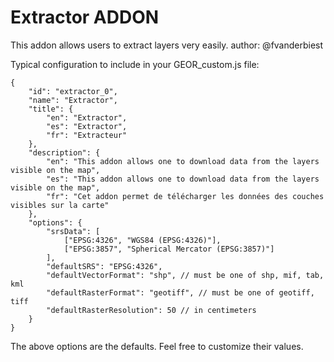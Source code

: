 Extractor ADDON
================

This addon allows users to extract layers very easily.
author: @fvanderbiest

Typical configuration to include in your GEOR_custom.js file:

    {
        "id": "extractor_0",
        "name": "Extractor",
        "title": {
            "en": "Extractor",
            "es": "Extractor",
            "fr": "Extracteur"
        },
        "description": {
            "en": "This addon allows one to download data from the layers visible on the map",
            "es": "This addon allows one to download data from the layers visible on the map",
            "fr": "Cet addon permet de télécharger les données des couches visibles sur la carte"
        },
        "options": {
            "srsData": [
                ["EPSG:4326", "WGS84 (EPSG:4326)"],
                ["EPSG:3857", "Spherical Mercator (EPSG:3857)"]
            ],
            "defaultSRS": "EPSG:4326",
            "defaultVectorFormat": "shp", // must be one of shp, mif, tab, kml
            "defaultRasterFormat": "geotiff", // must be one of geotiff, tiff
            "defaultRasterResolution": 50 // in centimeters
        }
    }

The above options are the defaults. Feel free to customize their values.